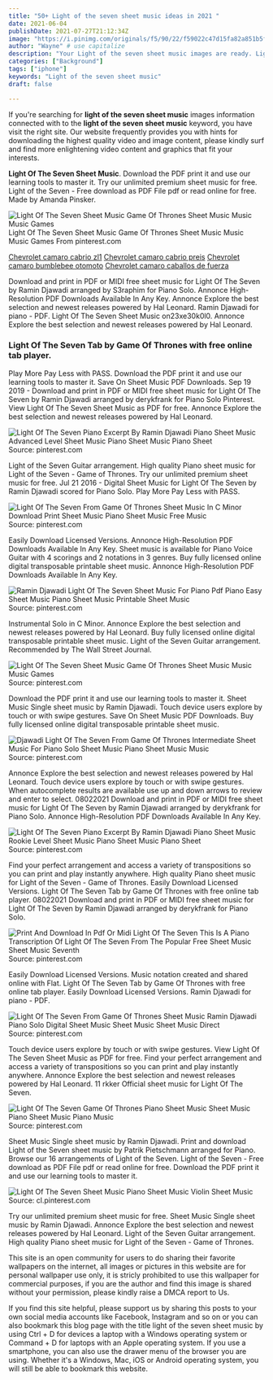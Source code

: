 ```yaml
---
title: "50+ Light of the seven sheet music ideas in 2021 "
date: 2021-06-04
publishDate: 2021-07-27T21:12:34Z
image: "https://i.pinimg.com/originals/f5/90/22/f59022c47d15fa82a851b5fbc5d7ffff.png"
author: "Wayne" # use capitalize
description: "Your Light of the seven sheet music images are ready. Light of the seven sheet music are a topic that is being searched for and liked by netizens today. You can Get the Light of the seven sheet music files here. Download all royalty-free photos."
categories: ["Background"]
tags: ["iphone"]
keywords: "Light of the seven sheet music"
draft: false

---
```


If you're searching for **light of the seven sheet music** images information connected with to the **light of the seven sheet music** keyword, you have visit the right  site.  Our website frequently  provides you with  hints  for downloading  the highest  quality video and image  content, please kindly surf and find more enlightening video content and graphics  that fit your interests.

**Light Of The Seven Sheet Music**. Download the PDF print it and use our learning tools to master it. Try our unlimited premium sheet music for free. Light of the Seven - Free download as PDF File pdf or read online for free. Made by Amanda Pinsker.

![Light Of The Seven Sheet Music Game Of Thrones Sheet Music Music Music Games](https://i.pinimg.com/originals/be/2f/b8/be2fb89fda5f3c1f994da1781dc0ba47.jpg "Light Of The Seven Sheet Music Game Of Thrones Sheet Music Music Music Games")
Light Of The Seven Sheet Music Game Of Thrones Sheet Music Music Music Games From pinterest.com

[Chevrolet camaro cabrio zl1](/chevrolet-camaro-cabrio-zl1/)
[Chevrolet camaro cabrio preis](/chevrolet-camaro-cabrio-preis/)
[Chevrolet camaro bumblebee otomoto](/chevrolet-camaro-bumblebee-otomoto/)
[Chevrolet camaro caballos de fuerza](/chevrolet-camaro-caballos-de-fuerza/)

Download and print in PDF or MIDI free sheet music for Light Of The Seven by Ramin Djawadi arranged by S3raphim for Piano Solo. Annonce High-Resolution PDF Downloads Available In Any Key. Annonce Explore the best selection and newest releases powered by Hal Leonard. Ramin Djawadi for piano - PDF. Light Of The Seven Sheet Music on23xe30k0l0. Annonce Explore the best selection and newest releases powered by Hal Leonard.

### Light Of The Seven Tab by Game Of Thrones with free online tab player.

Play More Pay Less with PASS. Download the PDF print it and use our learning tools to master it. Save On Sheet Music PDF Downloads. Sep 19 2019 - Download and print in PDF or MIDI free sheet music for Light Of The Seven by Ramin Djawadi arranged by derykfrank for Piano Solo Pinterest. View Light Of The Seven Sheet Music as PDF for free. Annonce Explore the best selection and newest releases powered by Hal Leonard.


![Light Of The Seven Piano Excerpt By Ramin Djawadi Piano Sheet Music Advanced Level Sheet Music Piano Sheet Music Piano Sheet](https://i.pinimg.com/originals/15/ae/47/15ae470aecc87c2f6975a9b9db0dc5b1.png "Light Of The Seven Piano Excerpt By Ramin Djawadi Piano Sheet Music Advanced Level Sheet Music Piano Sheet Music Piano Sheet")
Source: pinterest.com

Light of the Seven Guitar arrangement. High quality Piano sheet music for Light of the Seven - Game of Thrones. Try our unlimited premium sheet music for free. Jul 21 2016 - Digital Sheet Music for Light Of The Seven by Ramin Djawadi scored for Piano Solo. Play More Pay Less with PASS.

![Light Of The Seven From Game Of Thrones Sheet Music In C Minor Download Print Sheet Music Piano Sheet Music Free Music](https://i.pinimg.com/originals/03/33/8e/03338efcc74d2f21e934a53bf221e4a5.gif "Light Of The Seven From Game Of Thrones Sheet Music In C Minor Download Print Sheet Music Piano Sheet Music Free Music")
Source: pinterest.com

Easily Download Licensed Versions. Annonce High-Resolution PDF Downloads Available In Any Key. Sheet music is available for Piano Voice Guitar with 4 scorings and 2 notations in 3 genres. Buy fully licensed online digital transposable printable sheet music. Annonce High-Resolution PDF Downloads Available In Any Key.

![Ramin Djawadi Light Of The Seven Sheet Music For Piano Pdf Piano Easy Sheet Music Piano Sheet Music Printable Sheet Music](https://i.pinimg.com/originals/7d/78/f3/7d78f31ffb5d22c67a145ff699a314cf.png "Ramin Djawadi Light Of The Seven Sheet Music For Piano Pdf Piano Easy Sheet Music Piano Sheet Music Printable Sheet Music")
Source: pinterest.com

Instrumental Solo in C Minor. Annonce Explore the best selection and newest releases powered by Hal Leonard. Buy fully licensed online digital transposable printable sheet music. Light of the Seven Guitar arrangement. Recommended by The Wall Street Journal.

![Light Of The Seven Sheet Music Game Of Thrones Sheet Music Music Music Games](https://i.pinimg.com/originals/be/2f/b8/be2fb89fda5f3c1f994da1781dc0ba47.jpg "Light Of The Seven Sheet Music Game Of Thrones Sheet Music Music Music Games")
Source: pinterest.com

Download the PDF print it and use our learning tools to master it. Sheet Music Single sheet music by Ramin Djawadi. Touch device users explore by touch or with swipe gestures. Save On Sheet Music PDF Downloads. Buy fully licensed online digital transposable printable sheet music.

![Djawadi Light Of The Seven From Game Of Thrones Intermediate Sheet Music For Piano Solo Sheet Music Piano Sheet Music Music](https://i.pinimg.com/originals/e4/33/35/e433355c0d441408c0aaa15376ff41e2.png "Djawadi Light Of The Seven From Game Of Thrones Intermediate Sheet Music For Piano Solo Sheet Music Piano Sheet Music Music")
Source: pinterest.com

Annonce Explore the best selection and newest releases powered by Hal Leonard. Touch device users explore by touch or with swipe gestures. When autocomplete results are available use up and down arrows to review and enter to select. 08022021 Download and print in PDF or MIDI free sheet music for Light Of The Seven by Ramin Djawadi arranged by derykfrank for Piano Solo. Annonce High-Resolution PDF Downloads Available In Any Key.

![Light Of The Seven Piano Excerpt By Ramin Djawadi Piano Sheet Music Rookie Level Sheet Music Piano Sheet Music Piano Sheet](https://i.pinimg.com/originals/1c/5d/4a/1c5d4a19fa209886ed3f0f8cface7d55.png "Light Of The Seven Piano Excerpt By Ramin Djawadi Piano Sheet Music Rookie Level Sheet Music Piano Sheet Music Piano Sheet")
Source: pinterest.com

Find your perfect arrangement and access a variety of transpositions so you can print and play instantly anywhere. High quality Piano sheet music for Light of the Seven - Game of Thrones. Easily Download Licensed Versions. Light Of The Seven Tab by Game Of Thrones with free online tab player. 08022021 Download and print in PDF or MIDI free sheet music for Light Of The Seven by Ramin Djawadi arranged by derykfrank for Piano Solo.

![Print And Download In Pdf Or Midi Light Of The Seven This Is A Piano Transcription Of Light Of The Seven From The Popular Free Sheet Music Sheet Music Seventh](https://i.pinimg.com/originals/9f/f1/fe/9ff1fe71b27e33cec1fbe997f7b4ac46.jpg "Print And Download In Pdf Or Midi Light Of The Seven This Is A Piano Transcription Of Light Of The Seven From The Popular Free Sheet Music Sheet Music Seventh")
Source: pinterest.com

Easily Download Licensed Versions. Music notation created and shared online with Flat. Light Of The Seven Tab by Game Of Thrones with free online tab player. Easily Download Licensed Versions. Ramin Djawadi for piano - PDF.

![Light Of The Seven From Game Of Thrones Sheet Music Ramin Djawadi Piano Solo Digital Sheet Music Sheet Music Sheet Music Direct](https://i.pinimg.com/originals/06/7c/06/067c06eb68d568f63ef9a128c89bb4b3.jpg "Light Of The Seven From Game Of Thrones Sheet Music Ramin Djawadi Piano Solo Digital Sheet Music Sheet Music Sheet Music Direct")
Source: pinterest.com

Touch device users explore by touch or with swipe gestures. View Light Of The Seven Sheet Music as PDF for free. Find your perfect arrangement and access a variety of transpositions so you can print and play instantly anywhere. Annonce Explore the best selection and newest releases powered by Hal Leonard. 11 rkker Official sheet music for Light Of The Seven.

![Light Of The Seven Game Of Thrones Piano Sheet Music Sheet Music Piano Sheet Music Piano Music](https://i.pinimg.com/originals/0b/e1/9c/0be19c01d4f897a3478ca65033899145.jpg "Light Of The Seven Game Of Thrones Piano Sheet Music Sheet Music Piano Sheet Music Piano Music")
Source: pinterest.com

Sheet Music Single sheet music by Ramin Djawadi. Print and download Light of the Seven sheet music by Patrik Pietschmann arranged for Piano. Browse our 16 arrangements of Light of the Seven. Light of the Seven - Free download as PDF File pdf or read online for free. Download the PDF print it and use our learning tools to master it.

![Light Of The Seven Sheet Music Piano Sheet Music Violin Sheet Music](https://i.pinimg.com/originals/f5/90/22/f59022c47d15fa82a851b5fbc5d7ffff.png "Light Of The Seven Sheet Music Piano Sheet Music Violin Sheet Music")
Source: cl.pinterest.com

Try our unlimited premium sheet music for free. Sheet Music Single sheet music by Ramin Djawadi. Annonce Explore the best selection and newest releases powered by Hal Leonard. Light of the Seven Guitar arrangement. High quality Piano sheet music for Light of the Seven - Game of Thrones.

This site is an open community for users to do sharing their favorite wallpapers on the internet, all images or pictures in this website are for personal wallpaper use only, it is stricly prohibited to use this wallpaper for commercial purposes, if you are the author and find this image is shared without your permission, please kindly raise a DMCA report to Us.

If you find this site helpful, please support us by sharing this posts to your own social media accounts like Facebook, Instagram and so on or you can also bookmark this blog page with the title light of the seven sheet music by using Ctrl + D for devices a laptop with a Windows operating system or Command + D for laptops with an Apple operating system. If you use a smartphone, you can also use the drawer menu of the browser you are using. Whether it's a Windows, Mac, iOS or Android operating system, you will still be able to bookmark this website.
